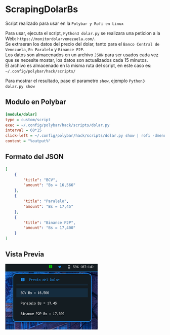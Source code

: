 # ScrapingDolarBs

Script realizado para usar en la `Polybar y Rofi en Linux`

Para usar, ejecuta el script, `Python3 dolar.py` se realizara una peticion a la Web: `https://monitordolarvenezuela.com/`.  
Se extraeran los datos del precio del dolar, tanto para el `Banco Central de Venezuela`, `En Paralelo` y `Binance P2P`.  
Los datos son almacenados en un archivo `JSON` para ser usados cada vez que se necesite mostar, los datos son actualizados cada 15 minutos.  
El archivo es almacenado en la misma ruta del script, en este caso es: `~/.config/polybar/hack/scripts/`

Para mostrar el resultado, pase el parametro `show`, ejemplo `Python3 dolar.py show`

## Modulo en Polybar
```ini
[module/dolar]  
type = custom/script  
exec = ~/.config/polybar/hack/scripts/dolar.py  
interval = 60*15  
click-left = ~/.config/polybar/hack/scripts/dolar.py show | rofi -dmenu -theme ~/.config/polybar/hack/scripts/rofi/dolar.rasi -p "Precio del Dolar"  
content = "%output%"
```

## Formato del JSON
```JSON 
[
    {
        "title": "BCV",
        "amount": "Bs = 16,566"
    },
    {
        "title": "Paralelo",
        "amount": "Bs = 17,45"
    },
    {
        "title": "Binance P2P",
        "amount": "Bs = 17,400"
    }
]
```

## Vista Previa

![Preview](https://github.com/Marco90v/ScrapingDolarBs/blob/main/dolar_polybar_rofi.png)
